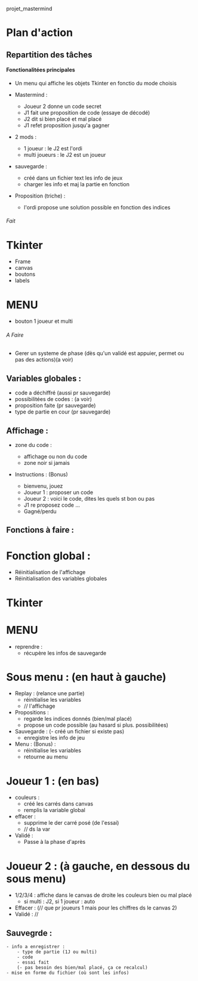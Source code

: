 projet_mastermind

# Plan d'action

## Repartition des tâches


#### Fonctionalitées principales

- Un menu qui affiche les objets Tkinter en fonctio du mode choisis
- Mastermind :
    - Joueur 2 donne un code secret
    - J1 fait une proposition de code (essaye de décodé)
    - J2 dit si bien placé et mal placé
    - J1 refet proposition jusqu'a gagner
- 2 mods :
    - 1 joueur : le J2 est l'ordi 
    - multi joueurs : le J2 est un joueur

- sauvegarde :
    - créé dans un fichier text les info de jeux
    - charger les info et maj la partie en fonction
- Proposition (triche) :
    - l'ordi propose une solution possible en fonction des indices


###### Fait ######
# Tkinter
- Frame
- canvas
- boutons
- labels

# MENU
- bouton 1 joueur et multi

###### A Faire ######

- Gerer un systeme de phase (dès qu'un validé est appuier, permet ou pas des actions)(a voir)

## Variables globales :

- code a déchiffré (aussi pr sauvegarde)
- possibilitées de codes : (a voir)
- proposition faite (pr sauvegarde)
- type de partie en cour (pr sauvegarde)

## Affichage :

- zone du code :
    - affichage ou non du code
    - zone noir si jamais

- Instructions : (Bonus)
    - bienvenu, jouez
    - Joueur 1 : proposer un code
    - Joueur 2 : voici le code, dites les quels st bon ou pas
    - J1 re proposez code
    ...
    - Gagné/perdu

## Fonctions à faire :

# Fonction global :

- Réinitialisation de l'affichage
- Réinitialisation des variables globales

# Tkinter

# MENU
- reprendre :
    - récupère les infos de sauvegarde

# Sous menu : (en haut à gauche)
- Replay : (relance une partie)
    - réinitialise les variables
    - // l'affichage
- Propositions :
    - regarde les indices donnés (bien/mal placé)
    - propose un code possible (au hasard si plus. possibilitées)
- Sauvegarde :
    (- créé un fichier si existe pas)
    - enregistre les info de jeu
- Menu : (Bonus) :
    - réinitialise les variables
    - retourne au menu

# Joueur 1 : (en bas)
- couleurs :
    - créé les carrés dans canvas
    - remplis la variable global
- effacer :
    - supprime le der carré posé (de l'essai)
    - // ds la var
- Validé :
    - Passe à la phase d'après

# Joueur 2 : (à gauche, en dessous du sous menu)
- 1/2/3/4 : affiche dans le canvas de droite les couleurs bien ou mal placé
    - si multi : J2, si 1 joueur : auto
- Effacer : (// que pr joueurs 1 mais pour les chiffres ds le canvas 2)
- Validé : //

## Sauvegrde :
    - info a enregistrer :
        - type de partie (1J ou multi)
        - code
        - essai fait
        (- pas besoin des bien/mal placé, ça ce recalcul)
    - mise en forme du fichier (où sont les infos)
